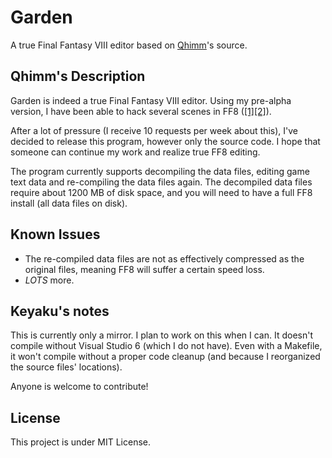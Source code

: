 # Garden

A true Final Fantasy VIII editor based on [Qhimm](http://www.qhimm.com)'s source.

## Qhimm's Description
Garden is indeed a true Final Fantasy VIII editor. Using my pre-alpha version,
I have been able to hack several scenes in FF8
([\[1\]](http://www.qhimm.com/shots/garden_game1.jpg "Go talk to a wall.")[\[2\]](http://www.qhimm.com/shots/garden_game2.jpg "Ugh…")).

After a lot of pressure (I receive 10 requests per week about this),
I've decided to release this program, however only the source code.
I hope that someone can continue my work and realize true FF8 editing.

The program currently supports decompiling the data files,
editing game text data and re-compiling the data files again.
The decompiled data files require about 1200 MB of disk space,
and you will need to have a full FF8 install (all data files on disk).

## Known Issues
- The re-compiled data files are not as effectively compressed as the original files, meaning FF8 will suffer a certain speed loss.
- *LOTS* more.

## Keyaku's notes

This is currently only a mirror. I plan to work on this when I can.
It doesn't compile without Visual Studio 6 (which I do not have).
Even with a Makefile, it won't compile without a proper code cleanup (and because
I reorganized the source files' locations).

Anyone is welcome to contribute!

## License

This project is under MIT License.
